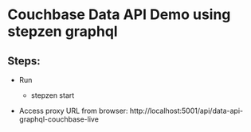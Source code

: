 # Couchbase Data API Demo using stepzen graphql

Steps:
--
* Run 
  * stepzen start

* Access proxy URL from browser: http://localhost:5001/api/data-api-graphql-couchbase-live
